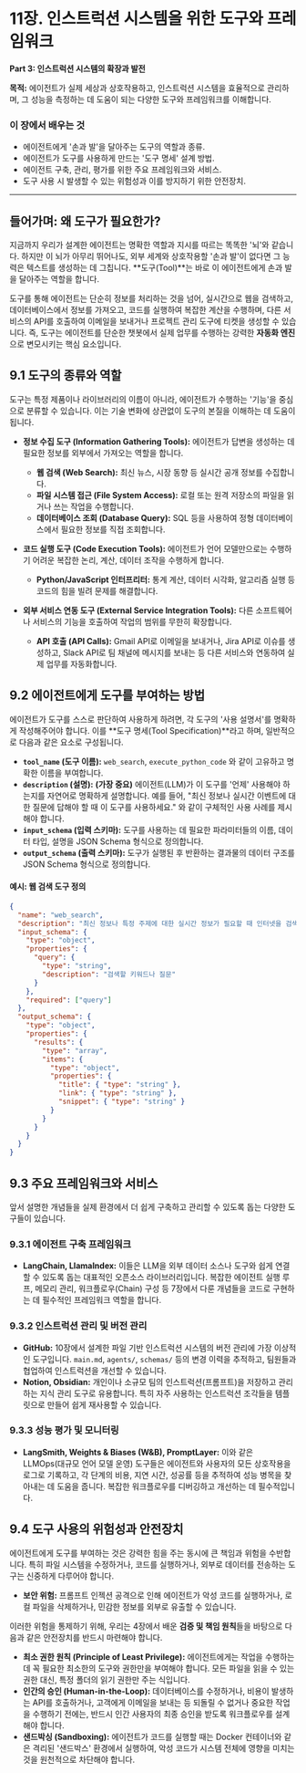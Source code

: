 # 11장. 인스트럭션 시스템을 위한 도구와 프레임워크

**Part 3: 인스트럭션 시스템의 확장과 발전**

**목적:** 에이전트가 실제 세상과 상호작용하고, 인스트럭션 시스템을 효율적으로 관리하며, 그 성능을 측정하는 데 도움이 되는 다양한 도구와 프레임워크를 이해합니다.

### 이 장에서 배우는 것
- 에이전트에게 '손과 발'을 달아주는 도구의 역할과 종류.
- 에이전트가 도구를 사용하게 만드는 '도구 명세' 설계 방법.
- 에이전트 구축, 관리, 평가를 위한 주요 프레임워크와 서비스.
- 도구 사용 시 발생할 수 있는 위험성과 이를 방지하기 위한 안전장치.

---

## 들어가며: 왜 도구가 필요한가?

지금까지 우리가 설계한 에이전트는 명확한 역할과 지시를 따르는 똑똑한 '뇌'와 같습니다. 하지만 이 뇌가 아무리 뛰어나도, 외부 세계와 상호작용할 '손과 발'이 없다면 그 능력은 텍스트를 생성하는 데 그칩니다. **도구(Tool)**는 바로 이 에이전트에게 손과 발을 달아주는 역할을 합니다.

도구를 통해 에이전트는 단순히 정보를 처리하는 것을 넘어, 실시간으로 웹을 검색하고, 데이터베이스에서 정보를 가져오고, 코드를 실행하여 복잡한 계산을 수행하며, 다른 서비스의 API를 호출하여 이메일을 보내거나 프로젝트 관리 도구에 티켓을 생성할 수 있습니다. 즉, 도구는 에이전트를 단순한 챗봇에서 실제 업무를 수행하는 강력한 **자동화 엔진**으로 변모시키는 핵심 요소입니다.

## 9.1 도구의 종류와 역할

도구는 특정 제품이나 라이브러리의 이름이 아니라, 에이전트가 수행하는 '기능'을 중심으로 분류할 수 있습니다. 이는 기술 변화에 상관없이 도구의 본질을 이해하는 데 도움이 됩니다.

- **정보 수집 도구 (Information Gathering Tools):** 에이전트가 답변을 생성하는 데 필요한 정보를 외부에서 가져오는 역할을 합니다.
  - **웹 검색 (Web Search):** 최신 뉴스, 시장 동향 등 실시간 공개 정보를 수집합니다.
  - **파일 시스템 접근 (File System Access):** 로컬 또는 원격 저장소의 파일을 읽거나 쓰는 작업을 수행합니다.
  - **데이터베이스 조회 (Database Query):** SQL 등을 사용하여 정형 데이터베이스에서 필요한 정보를 직접 조회합니다.

- **코드 실행 도구 (Code Execution Tools):** 에이전트가 언어 모델만으로는 수행하기 어려운 복잡한 논리, 계산, 데이터 조작을 수행하게 합니다.
  - **Python/JavaScript 인터프리터:** 통계 계산, 데이터 시각화, 알고리즘 실행 등 코드의 힘을 빌려 문제를 해결합니다.

- **외부 서비스 연동 도구 (External Service Integration Tools):** 다른 소프트웨어나 서비스의 기능을 호출하여 작업의 범위를 무한히 확장합니다.
  - **API 호출 (API Calls):** Gmail API로 이메일을 보내거나, Jira API로 이슈를 생성하고, Slack API로 팀 채널에 메시지를 보내는 등 다른 서비스와 연동하여 실제 업무를 자동화합니다.

## 9.2 에이전트에게 도구를 부여하는 방법

에이전트가 도구를 스스로 판단하여 사용하게 하려면, 각 도구의 '사용 설명서'를 명확하게 작성해주어야 합니다. 이를 **도구 명세(Tool Specification)**라고 하며, 일반적으로 다음과 같은 요소로 구성됩니다.

- **`tool_name` (도구 이름):** `web_search`, `execute_python_code` 와 같이 고유하고 명확한 이름을 부여합니다.
- **`description` (설명):** **(가장 중요)** 에이전트(LLM)가 이 도구를 '언제' 사용해야 하는지를 자연어로 명확하게 설명합니다. 예를 들어, "최신 정보나 실시간 이벤트에 대한 질문에 답해야 할 때 이 도구를 사용하세요." 와 같이 구체적인 사용 사례를 제시해야 합니다.
- **`input_schema` (입력 스키마):** 도구를 사용하는 데 필요한 파라미터들의 이름, 데이터 타입, 설명을 JSON Schema 형식으로 정의합니다.
- **`output_schema` (출력 스키마):** 도구가 실행된 후 반환하는 결과물의 데이터 구조를 JSON Schema 형식으로 정의합니다.

#### 예시: 웹 검색 도구 정의
```json
{
  "name": "web_search",
  "description": "최신 정보나 특정 주제에 대한 실시간 정보가 필요할 때 인터넷을 검색하는 도구입니다.",
  "input_schema": {
    "type": "object",
    "properties": {
      "query": {
        "type": "string",
        "description": "검색할 키워드나 질문"
      }
    },
    "required": ["query"]
  },
  "output_schema": {
    "type": "object",
    "properties": {
      "results": {
        "type": "array",
        "items": {
          "type": "object",
          "properties": {
            "title": { "type": "string" },
            "link": { "type": "string" },
            "snippet": { "type": "string" }
          }
        }
      }
    }
  }
}
```

## 9.3 주요 프레임워크와 서비스

앞서 설명한 개념들을 실제 환경에서 더 쉽게 구축하고 관리할 수 있도록 돕는 다양한 도구들이 있습니다.

### 9.3.1 에이전트 구축 프레임워크
- **LangChain, LlamaIndex:** 이들은 LLM을 외부 데이터 소스나 도구와 쉽게 연결할 수 있도록 돕는 대표적인 오픈소스 라이브러리입니다. 복잡한 에이전트 실행 루프, 메모리 관리, 워크플로우(Chain) 구성 등 7장에서 다룬 개념들을 코드로 구현하는 데 필수적인 프레임워크 역할을 합니다.

### 9.3.2 인스트럭션 관리 및 버전 관리
- **GitHub:** 10장에서 설계한 파일 기반 인스트럭션 시스템의 버전 관리에 가장 이상적인 도구입니다. `main.md`, `agents/`, `schemas/` 등의 변경 이력을 추적하고, 팀원들과 협업하여 인스트럭션을 개선할 수 있습니다.
- **Notion, Obsidian:** 개인이나 소규모 팀의 인스트럭션(프롬프트)을 저장하고 관리하는 지식 관리 도구로 유용합니다. 특히 자주 사용하는 인스트럭션 조각들을 템플릿으로 만들어 쉽게 재사용할 수 있습니다.

### 9.3.3 성능 평가 및 모니터링
- **LangSmith, Weights & Biases (W&B), PromptLayer:** 이와 같은 LLMOps(대규모 언어 모델 운영) 도구들은 에이전트와 사용자의 모든 상호작용을 로그로 기록하고, 각 단계의 비용, 지연 시간, 성공률 등을 추적하여 성능 병목을 찾아내는 데 도움을 줍니다. 복잡한 워크플로우를 디버깅하고 개선하는 데 필수적입니다.

## 9.4 도구 사용의 위험성과 안전장치

에이전트에게 도구를 부여하는 것은 강력한 힘을 주는 동시에 큰 책임과 위험을 수반합니다. 특히 파일 시스템을 수정하거나, 코드를 실행하거나, 외부로 데이터를 전송하는 도구는 신중하게 다루어야 합니다.

- **보안 위험:** 프롬프트 인젝션 공격으로 인해 에이전트가 악성 코드를 실행하거나, 로컬 파일을 삭제하거나, 민감한 정보를 외부로 유출할 수 있습니다.

이러한 위험을 통제하기 위해, 우리는 4장에서 배운 **검증 및 책임 원칙**들을 바탕으로 다음과 같은 안전장치를 반드시 마련해야 합니다.

- **최소 권한 원칙 (Principle of Least Privilege):** 에이전트에게는 작업을 수행하는 데 꼭 필요한 최소한의 도구와 권한만을 부여해야 합니다. 모든 파일을 읽을 수 있는 권한 대신, 특정 폴더의 읽기 권한만 주는 식입니다.
- **인간의 승인 (Human-in-the-Loop):** 데이터베이스를 수정하거나, 비용이 발생하는 API를 호출하거나, 고객에게 이메일을 보내는 등 되돌릴 수 없거나 중요한 작업을 수행하기 전에는, 반드시 인간 사용자의 최종 승인을 받도록 워크플로우를 설계해야 합니다.
- **샌드박싱 (Sandboxing):** 에이전트가 코드를 실행할 때는 Docker 컨테이너와 같은 격리된 '샌드박스' 환경에서 실행하여, 악성 코드가 시스템 전체에 영향을 미치는 것을 원천적으로 차단해야 합니다.